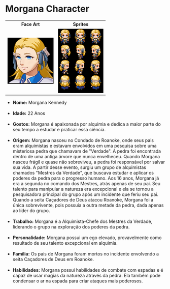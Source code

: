 <h1> Morgana Character </h1>
<table>
  <tr>
    <th><b>Face Art</b></th>
    <th><b>Sprites</b></th>
  </tr>
  <td><img src = 'Morgana_Face_Art.png' alt = 'Morgana_Face_Art'></td>
  <td><img src = 'Morgana_Sprites.png' alt = 'Morgana Sprites'></td>
</table>
<ul>
<li><b>Nome:</b> Morgana Kennedy</li> <br>
<li><b>Idade:</b> 22 Anos </b></li> <br>
<li><b>Gostos:</b> Morgana é apaixonada por alquimia e dedica a maior parte do seu tempo a estudar e praticar essa ciência. </li> <br>
<li><b>Origem:</b> Morgana nasceu no Condado de Roanoke, onde seus pais eram alquimistas e estavam envolvidos em uma pesquisa sobre uma             misteriosa pedra que chamavam de "Verdade". A pedra foi encontrada dentro de uma antiga árvore que nunca envelheceu. Quando Morgana         nasceu frágil e quase não sobreviveu, a pedra foi responsável por salvar sua vida. A partir desse evento, surgiu um grupo de                alquimistas chamados "Mestres da Verdade", que buscava estudar e aplicar os poderes da pedra para o progresso humano. Aos 16 anos,          Morgana já era a segunda no comando dos Mestres, atrás apenas de seu pai. Seu talento para manipular a natureza era excepcional e           ela se tornou a pesquisadora principal do grupo após um incidente que feriu seu pai. Quando a seita Caçadores de Deus atacou                Roanoke, Morgana foi a única sobrevivente, pois possuía a outra metade da pedra, dada apenas ao líder do grupo.</li> <br>
<li><b>Trabalho:</b> Morgana é a Alquimista-Chefe dos Mestres da Verdade, liderando o grupo na exploração dos poderes da pedra.</li> <br>
<li><b>Personalidade:</b> Morgana possui um ego elevado, provavelmente como resultado de seu talento excepcional em alquimia.</li> <br>
<li><b>Família:</b> Os pais de Morgana foram mortos no incidente envolvendo a seita Caçadores de Deus em Roanoke.</li> <br>
<li><b>Habilidades:</b> Morgana possui habilidades de combate com espadas e é capaz de usar magias da natureza através da pedra. Ela também pode condensar o ar na espada para criar ataques mais poderosos.</li>


</ul>
